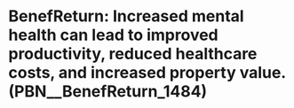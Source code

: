 # BenefReturn: __Increased mental health can lead to improved productivity, reduced healthcare costs, and increased property value.__ (PBN__BenefReturn_1484)

